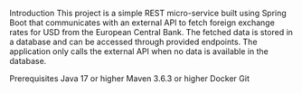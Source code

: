 Introduction
This project is a simple REST micro-service built using Spring Boot that communicates with an external API to fetch foreign exchange rates for USD from the European Central Bank. The fetched data is stored in a database and can be accessed through provided endpoints. The application only calls the external API when no data is available in the database.

Prerequisites
Java 17 or higher
Maven 3.6.3 or higher
Docker
Git
